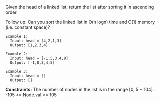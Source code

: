 Given the head of a linked list, return the list after sorting it in ascending order.

Follow up: Can you sort the linked list in O(n logn) time and O(1) memory (i.e. constant space)?

``` 
Example 1:
  Input: head = [4,2,1,3]
  Output: [1,2,3,4]

Example 2:
  Input: head = [-1,5,3,4,0]
  Output: [-1,0,3,4,5]

Example 3:
  Input: head = []
  Output: []
```
 
**Constraints:**
  The number of nodes in the list is in the range [0, 5 * 104].
  -105 <= Node.val <= 105